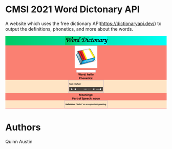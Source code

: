 # CMSI 2021 Word Dictonary API

A website which uses the free dictionary API(https://dictionaryapi.dev/) to output the definitions, phonetics, and more about the words.

![](/src/website.png)

# Authors
Quinn Austin
